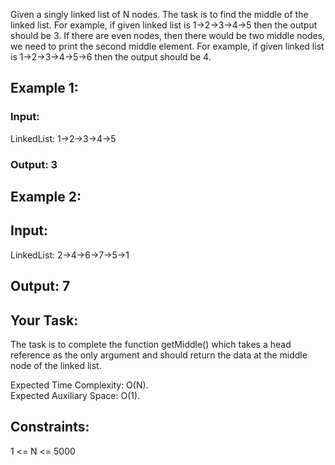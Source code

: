 Given a singly linked list of N nodes. The task is to find the middle of the linked list. For example, if given linked list is 1->2->3->4->5 then the output should be 3.
If there are even nodes, then there would be two middle nodes, we need to print the second middle element. For example, if given linked list is 1->2->3->4->5->6 then the output should be 4.

## Example 1:
### Input:
LinkedList: 1->2->3->4->5  
### Output: 3

## Example 2: 
## Input:
LinkedList: 2->4->6->7->5->1  
## Output: 7

## Your Task:
The task is to complete the function getMiddle() which takes a head reference as the only argument and should return the data at the middle node of the linked list.

Expected Time Complexity: O(N).  
Expected Auxiliary Space: O(1).  

## Constraints:
1 <= N <= 5000